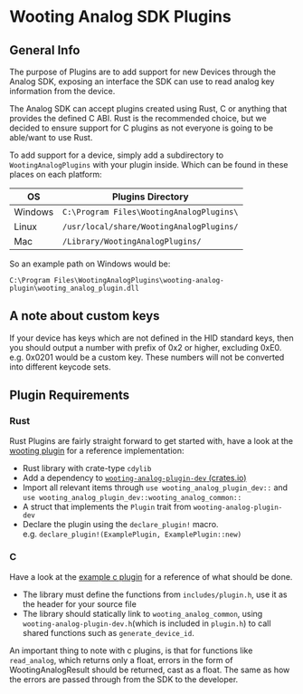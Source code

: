 # Wooting Analog SDK Plugins

## General Info

The purpose of Plugins are to add support for new Devices through the Analog SDK, exposing an interface the SDK can use to read analog key information from the device.

The Analog SDK can accept plugins created using Rust, C or anything that provides the defined C ABI. Rust is the recommended choice, but we decided to ensure support for C plugins as not everyone is going to be able/want to use Rust.

To add support for a device, simply add a subdirectory to `WootingAnalogPlugins` with your plugin inside. Which can be found in these places on each platform:

| OS      | Plugins Directory                        |
| ------- | ---------------------------------------- |
| Windows | `C:\Program Files\WootingAnalogPlugins\` |
| Linux   | `/usr/local/share/WootingAnalogPlugins/` |
| Mac     | `/Library/WootingAnalogPlugins/`         |

So an example path on Windows would be:

    C:\Program Files\WootingAnalogPlugins\wooting-analog-plugin\wooting_analog_plugin.dll

## A note about custom keys

If your device has keys which are not defined in the HID standard keys, then you should output a number with prefix of 0x2 or higher, excluding 0xE0. e.g. 0x0201 would be a custom key. These numbers will not be converted into different keycode sets.

## Plugin Requirements

### Rust

Rust Plugins are fairly straight forward to get started with, have a look at the [wooting plugin](https://github.com/simon-wh/wooting-analog-sdk-plugin) for a reference implementation:

- Rust library with crate-type `cdylib`
- Add a dependency to [`wooting-analog-plugin-dev` (crates.io)](https://crates.io/crates/wooting-analog-plugin-dev)
- Import all relevant items through `use wooting_analog_plugin_dev::` and `use wooting_analog_plugin_dev::wooting_analog_common::`
- A struct that implements the `Plugin` trait from `wooting-analog-plugin-dev`
- Declare the plugin using the `declare_plugin!` macro. e.g. `declare_plugin!(ExamplePlugin, ExamplePlugin::new)`

### C

Have a look at the [example c plugin](https://github.com/simon-wh/analog-sdk-plugin-examples) for a reference of what should be done.

- The library must define the functions from `includes/plugin.h`, use it as the header for your source file
- The library should statically link to `wooting_analog_common`, using `wooting-analog-plugin-dev.h`(which is included in `plugin.h`) to call shared functions such as `generate_device_id`.

An important thing to note with c plugins, is that for functions like `read_analog`, which returns only a float, errors in the form of WootingAnalogResult should be returned, cast as a float. The same as how the errors are passed through from the SDK to the developer.
